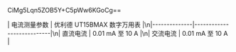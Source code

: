 CiMg5Lqn5ZOB5Y+C5pWw6KGoCg==

| 电流测量参数 | 优利德 UT15BMAX 数字万用表 |\n|--------------|---------------------------|\n| 直流电流 | 0.01 mA 至 10 A |\n| 交流电流 | 0.01 mA 至 10 A |